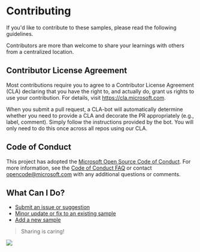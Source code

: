 # Contributing

If you'd like to contribute to these samples, please read the following guidelines. 

Contributors are more than welcome to share your learnings with others from a centralized location.

## Contributor License Agreement

Most contributions require you to agree to a Contributor License Agreement (CLA) declaring that you have the right to, and actually do, grant us rights to use your contribution. For details, visit https://cla.microsoft.com.

When you submit a pull request, a CLA-bot will automatically determine whether you need to provide a CLA and decorate the PR appropriately (e.g., label, comment). Simply follow the instructions provided by the bot. You will only need to do this once across all repos using our CLA.

## Code of Conduct

This project has adopted the [Microsoft Open Source Code of Conduct](https://opensource.microsoft.com/codeofconduct/).
For more information, see the [Code of Conduct FAQ](https://opensource.microsoft.com/codeofconduct/faq/) or contact [opencode@microsoft.com](mailto:opencode@microsoft.com) with any additional questions or comments.

## What Can I Do?

- [Submit an issue or suggestion](./issues.md)
- [Minor update or fix to an existing sample](./forking.md)
- [Add a new sample](./sample.md)

> Sharing is caring!

<img src="https://telemetry.sharepointpnp.com/powerplatform-samples/docs/contributing" />